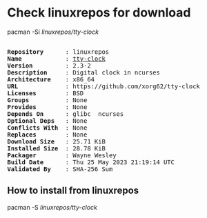# Check linuxrepos for download

pacman -Si *linuxrepos/tty-clock*

<div class="highlight"><pre class="highlight"><text>
<b>Repository</b>      : linuxrepos
<b>Name</b>            : <a href="../../x86_64/tty-clock-2.3-2-x86_64.pkg.tar.zst">tty-clock</a>
<b>Version</b>         : 2.3-2
<b>Description</b>     : Digital clock in ncurses
<b>Architecture</b>    : x86_64
<b>URL</b>             : https://github.com/xorg62/tty-clock
<b>Licenses</b>        : BSD
<b>Groups</b>          : None
<b>Provides</b>        : None
<b>Depends On</b>      : glibc  ncurses
<b>Optional Deps</b>   : None
<b>Conflicts With</b>  : None
<b>Replaces</b>        : None
<b>Download Size</b>   : 25.71 KiB
<b>Installed Size</b>  : 28.78 KiB
<b>Packager</b>        : Wayne Wesley <wayne6324@gmail.com>
<b>Build Date</b>      : Thu 25 May 2023 21:19:14 UTC
<b>Validated By</b>    : SHA-256 Sum
</text></pre></div>

## How to install from linuxrepos

pacman -S *linuxrepos/tty-clock*
